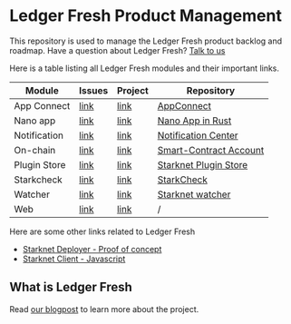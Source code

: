 # Ledger Fresh Product Management

This repository is used to manage the Ledger Fresh product backlog and roadmap. Have a question about Ledger Fresh? [Talk to us](https://discord.gg/fJ4ETX33BS)

Here is a table listing all Ledger Fresh modules and their important links.

| Module       | Issues                                                                                                                   | Project                                                       | Repository                                                                    |
| ------------ | ------------------------------------------------------------------------------------------------------------------------ | ------------------------------------------------------------- | ----------------------------------------------------------------------------- |
| App Connect  | [link](https://github.com/LedgerHQ/ledger-fresh-management/issues?q=is%3Aopen+is%3Aissue+label%3Amodule%3Aapp_connect)   | [link](https://github.com/orgs/LedgerHQ/projects/36/views/11) | [AppConnect](https://github.com/LedgerHQ/AppConnect) |
| Nano app     | [link](https://github.com/LedgerHQ/ledger-fresh-management/issues?q=is%3Aopen+is%3Aissue+label%3Amodule%3Anano_app)      | [link](https://github.com/orgs/LedgerHQ/projects/36/views/12) | [Nano App in Rust](https://github.com/LedgerHQ/nano-rapp-starknet)            |
| Notification | [link](https://github.com/LedgerHQ/ledger-fresh-management/issues?q=is%3Aopen+is%3Aissue+label%3Amodule%3Anotification)  | [link](https://github.com/orgs/LedgerHQ/projects/36/views/7)  |  [Notification Center](https://github.com/LedgerHQ/notification-center)                                                                             |
| On-chain     | [link](https://github.com/LedgerHQ/ledger-fresh-management/issues?q=is%3Aopen+is%3Aissue+label%3Amodule%3Aon-chain+)     | [link](https://github.com/orgs/LedgerHQ/projects/36/views/2)  | [Smart-Contract Account](https://github.com/LedgerHQ/starknet-plugin-account) |
| Plugin Store | [link](https://github.com/LedgerHQ/ledger-fresh-management/issues?q=is%3Aopen+is%3Aissue+label%3Amodule%3Aplugin_store+) | [link](https://github.com/orgs/LedgerHQ/projects/36/views/6)  |[Starknet Plugin Store](https://github.com/LedgerHQ/starknet-plugin-store)                          |
| Starkcheck   | [link](https://github.com/LedgerHQ/ledger-fresh-management/issues?q=is%3Aopen+is%3Aissue+label%3Amodule%3Astarkcheck)    | [link](https://github.com/orgs/LedgerHQ/projects/36/views/10) | [StarkCheck](https://github.com/LedgerHQ/StarkCheck)                          |
| Watcher      | [link](https://github.com/LedgerHQ/ledger-fresh-management/issues?q=is%3Aopen+is%3Aissue+label%3Amodule%3Awatcher+)      | [link](https://github.com/orgs/LedgerHQ/projects/36/views/8)  | [Starknet watcher](https://github.com/LedgerHQ/starknet-watcher)                                                                             |
| Web          | [link](https://github.com/LedgerHQ/ledger-fresh-management/issues?q=is%3Aopen+is%3Aissue+label%3Amodule%3Aweb)           | [link](https://github.com/orgs/LedgerHQ/projects/36/views/5)  | /                                                                             |                                                                          |

Here are some other links related to Ledger Fresh

- [Starknet Deployer - Proof of concept](https://github.com/LedgerHQ/Starknet-POC-deployer)
- [Starknet Client - Javascript](https://github.com/LedgerHQ/starknet-js-client/)

## What is Ledger Fresh

Read [our blogpost](./blogpost.md) to learn more about the project.
